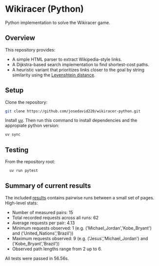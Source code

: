 # Wikiracer (Python)

Python implementation to solve the Wikiracer game.

## Overview

This repository provides:
- A simple HTML parser to extract Wikipedia-style links.
- A Dijkstra-based search implementation to find shortest-cost paths.
- A heuristic variant that prioritizes links closer to the goal by string similarity using the [Levenshtein distance](https://en.wikipedia.org/wiki/Levenshtein_distance).

## Setup

Clone the repository:
```bash
git clone https://github.com/josedavid220/wikiracer-python.git
```

Install [uv](https://docs.astral.sh/uv/getting-started/installation/). Then run this command to install dependencies and the appropiate python version:
```bash
uv sync
```

## Testing

From the repository root:

```python
  uv run pytest
```

## Summary of current results

The included [results](./results.txt) contains pairwise runs between a small set of pages. High-level stats:

- Number of measured pairs: 15
- Total recorded requests across all runs: 62
- Average requests per pair: 4.13
- Minimum requests observed: 1  (e.g. ('Michael_Jordan','Kobe_Bryant') and ('United_Nations','Brazil'))
- Maximum requests observed: 9  (e.g. ('Jesus','Michael_Jordan') and ('Kobe_Bryant','Brazil'))
- Observed path lengths range from 2 up to 6.

All tests were passed in 56.56s.